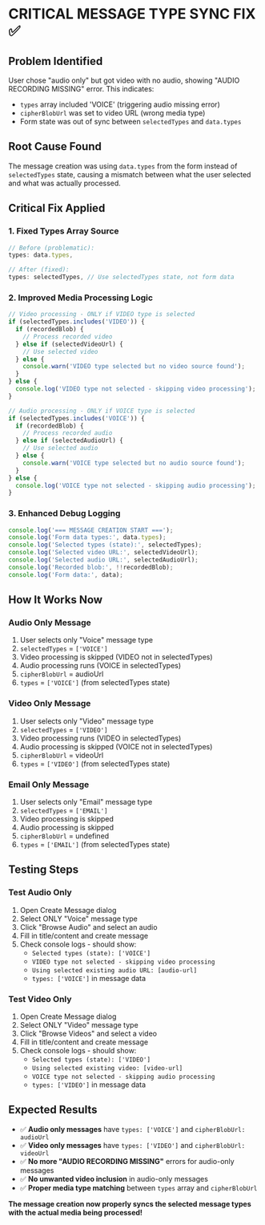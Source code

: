 # CRITICAL MESSAGE TYPE SYNC FIX ✅

## Problem Identified
User chose "audio only" but got video with no audio, showing "AUDIO RECORDING MISSING" error. This indicates:
- `types` array included 'VOICE' (triggering audio missing error)
- `cipherBlobUrl` was set to video URL (wrong media type)
- Form state was out of sync between `selectedTypes` and `data.types`

## Root Cause Found
The message creation was using `data.types` from the form instead of `selectedTypes` state, causing a mismatch between what the user selected and what was actually processed.

## Critical Fix Applied

### 1. Fixed Types Array Source
```typescript
// Before (problematic):
types: data.types,

// After (fixed):
types: selectedTypes, // Use selectedTypes state, not form data
```

### 2. Improved Media Processing Logic
```typescript
// Video processing - ONLY if VIDEO type is selected
if (selectedTypes.includes('VIDEO')) {
  if (recordedBlob) {
    // Process recorded video
  } else if (selectedVideoUrl) {
    // Use selected video
  } else {
    console.warn('VIDEO type selected but no video source found');
  }
} else {
  console.log('VIDEO type not selected - skipping video processing');
}

// Audio processing - ONLY if VOICE type is selected  
if (selectedTypes.includes('VOICE')) {
  if (recordedBlob) {
    // Process recorded audio
  } else if (selectedAudioUrl) {
    // Use selected audio
  } else {
    console.warn('VOICE type selected but no audio source found');
  }
} else {
  console.log('VOICE type not selected - skipping audio processing');
}
```

### 3. Enhanced Debug Logging
```typescript
console.log('=== MESSAGE CREATION START ===');
console.log('Form data types:', data.types);
console.log('Selected types (state):', selectedTypes);
console.log('Selected video URL:', selectedVideoUrl);
console.log('Selected audio URL:', selectedAudioUrl);
console.log('Recorded blob:', !!recordedBlob);
console.log('Form data:', data);
```

## How It Works Now

### Audio Only Message
1. User selects only "Voice" message type
2. `selectedTypes` = `['VOICE']`
3. Video processing is skipped (VIDEO not in selectedTypes)
4. Audio processing runs (VOICE in selectedTypes)
5. `cipherBlobUrl` = audioUrl
6. `types` = `['VOICE']` (from selectedTypes state)

### Video Only Message
1. User selects only "Video" message type
2. `selectedTypes` = `['VIDEO']`
3. Video processing runs (VIDEO in selectedTypes)
4. Audio processing is skipped (VOICE not in selectedTypes)
5. `cipherBlobUrl` = videoUrl
6. `types` = `['VIDEO']` (from selectedTypes state)

### Email Only Message
1. User selects only "Email" message type
2. `selectedTypes` = `['EMAIL']`
3. Video processing is skipped
4. Audio processing is skipped
5. `cipherBlobUrl` = undefined
6. `types` = `['EMAIL']` (from selectedTypes state)

## Testing Steps

### Test Audio Only
1. Open Create Message dialog
2. Select ONLY "Voice" message type
3. Click "Browse Audio" and select an audio
4. Fill in title/content and create message
5. Check console logs - should show:
   - `Selected types (state): ['VOICE']`
   - `VIDEO type not selected - skipping video processing`
   - `Using selected existing audio URL: [audio-url]`
   - `types: ['VOICE']` in message data

### Test Video Only
1. Open Create Message dialog
2. Select ONLY "Video" message type
3. Click "Browse Videos" and select a video
4. Fill in title/content and create message
5. Check console logs - should show:
   - `Selected types (state): ['VIDEO']`
   - `Using selected existing video: [video-url]`
   - `VOICE type not selected - skipping audio processing`
   - `types: ['VIDEO']` in message data

## Expected Results
- ✅ **Audio only messages** have `types: ['VOICE']` and `cipherBlobUrl: audioUrl`
- ✅ **Video only messages** have `types: ['VIDEO']` and `cipherBlobUrl: videoUrl`
- ✅ **No more "AUDIO RECORDING MISSING"** errors for audio-only messages
- ✅ **No unwanted video inclusion** in audio-only messages
- ✅ **Proper media type matching** between `types` array and `cipherBlobUrl`

**The message creation now properly syncs the selected message types with the actual media being processed!**
